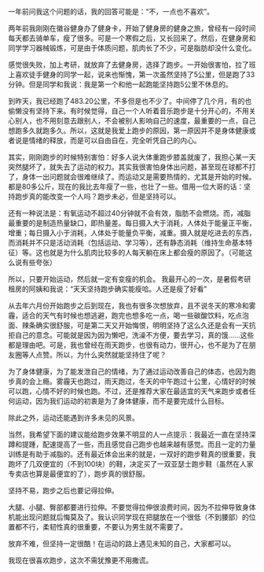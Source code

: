 一年前问我这个问题的话，我的回答可能是：“不，一点也不喜欢”。

两年前我刚刚在徽谷健身办了健身卡，开始了健身房的健身之旅，曾经有一段时间每天都去骑单车，瘦了很多。可是一个寒假之后，又长回来了。然后，在健身房和同学学习器械锻炼，可是由于体质问题，肌肉长了不少，可是脂肪却没什么变化。

感觉很失败，加上考研，就放弃了去健身房，选择了跑步。一开始很害怕，拉了班上喜欢徒手健身的同学一起，说来也惭愧，第一次虽然坚持了5公里，但是跑了33分钟。但是同学和我说：我是第一个和他一起跑能坚持跑5公里不休息的。

到昨天，我已经跑了483.20公里，不多但是也不少了。中间停了几个月，有的也偷懒没有坚持下来。有时候觉得，自己一个人听着音乐跑步是十分开心的，不用关心别人，也不用刻意去跟别人，不会被别人影响自己的速度，最重要的一点，自己想跑多久就跑多久。所以，这就是我爱上跑步的原因，第一原因并不是身体健康或者说是情绪的释放，而是可以自由自在，完全听凭自己的内心。

其实，刚刚跑步的时候特别害怕：好多人说大体重跑步膝盖就废了，我担心某一天突然腿坏了，就失去了运动的权力。其实我很害怕身体出问题，甚至现在球都不打了，身体一出问题就会很难继续了。而运动又是需要热情的，尤其是开始的时候。都是80多公斤，现在的我比去年瘦了一些，也壮了一些。借用一位大哥的话：坚持跑步真的能改变一个人吗？跑步未必，但是坚持可以。

还有一种说法是：有氧运动不超过40分钟就不会有效，脂肪不会燃烧。而，减脂最重要的是制造热量缺口，即热量差。每日摄入大于消耗，人体处于能量正平衡，增重；每日摄入小于消耗，人体处于能量负平衡，减重。摄入就是吃进去的东西，而消耗并不只是活动消耗（包括运动、学习等），还有静态消耗（维持生命基本特征）等。这也就是为什么肌肉比较多的人每天躺在床上都会瘦的原因了。（可能这么说有些夸张）

所以，只要开始运动，然后就一定有变瘦的机会。
我最开心的一次，是暑假考研租房的阿姨和我说：“天天坚持跑步确实能瘦哈。人还是瘦了好看”

从去年六月份开始跑步之后到现在，我也有很多次想放弃，且不说冬天的寒冷和雾霾，适合的天气有时候也想逃避，跑完也想多吃一点，喝一些碳酸饮料，吃点泡面、辣条确实很舒服，可是第二天又开始悔恨，明明坚持了这么久还是会有一天抗拒自己的意念。可能就是因为因为懒吧，洗澡不方便，要去学习，真的饿......这些都是理由吧。可是，我也曾经在雨天跑步，也很有动力，很开心，也不是为了在朋友圈等人点赞。所以，为什么突然就能坚持住了呢？

为了身体健康，为了能发泄自己的情绪，为了通过运动改善自己的体态，也因为跑步真的会上瘾。雾霾天也跑过，雨天跑过，冬天的中午跑过十公里，心情好的时候可以跑，心情不好的时候也跑。不过，还是推荐大家在最适宜的天气来跑步或者任何运动，因为我们运动的初衷是为了身体健康，而不是要完成什么目标。

除此之外，运动还能遇到许多未见的风景。

当然，我希望下面的建议能给跑步效果不明显的人一点提示：我最近一直在坚持深蹲和提踵，配速提高了一些，而且感觉自己跑步也越来越有感觉。而且一定的力量训练是有助于减脂的。还有最近体会出来的就是，一双好的跑步鞋真的很重要，我跑坏了几双便宜的（不到100块）的鞋，决定买了一双亚瑟士跑步鞋（虽然在人家专卖店也算是最便宜的了），跑步真的很舒服。

坚持不易，跑步之后也要记得拉伸。

大腿、小腿、臀部都要进行拉伸。不要觉得拉伸很浪费时间，因为不拉伸导致身体机能出现问题就后悔莫及了。我认识同学现在把腿放在一个很低（不到腰部）的位置都不行，柔韧性真的很重要，不要认为男生就不需要了。

放弃不难，但坚持一定很酷！在运动的路上遇见未知的自己，大家都可以。

我现在很喜欢跑步，这次不需犹豫更不用撒谎。

